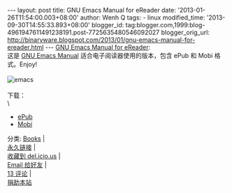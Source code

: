 --- layout: post title: GNU Emacs Manual for eReader date:
'2013-01-26T11:54:00.003+08:00' author: Wenh Q tags: - linux
modified\_time: '2013-09-30T14:55:33.893+08:00' blogger\_id:
tag:blogger.com,1999:blog-4961947611491238191.post-7725635480546092027
blogger\_orig\_url:
http://binaryware.blogspot.com/2013/01/gnu-emacs-manual-for-ereader.html
--- [GNU Emacs Manual for
eReader](http://linuxtoy.org/archives/gnu-emacs-manual-for-ereader.html):
\
这是 [GNU Emacs
Manual](https://www.gnu.org/software/emacs/manual/emacs.html)
适合电子阅读器使用的版本，包含 ePub 和 Mobi 格式。Enjoy!\
\
![emacs](http://lt-file.b0.upaiyun.com/files/2013/01/emacs-cover.png)\
\
下载：\
\

-   [ePub](http://linuxtoy.org/book/emacs_man.epub)
-   [Mobi](http://linuxtoy.org/book/emacs_man.mobi)

分类:
[Books](http://linuxtoy.org/category/books "View all posts in Books") |
\
[永久链接](http://linuxtoy.org/archives/gnu-emacs-manual-for-ereader.html)
|\
[收藏到
del.icio.us](http://delicious.com/save?url=http://linuxtoy.org/archives/gnu-emacs-manual-for-ereader.html&title=GNU%20Emacs%20Manual%20for%20eReader)
| \
[Email
给好友](mailto:?Subject=Check+This+Out&body=I+think+you'll+like+this:+http://linuxtoy.org/archives/gnu-emacs-manual-for-ereader.html)
| \
[13
评论](http://linuxtoy.org/archives/gnu-emacs-manual-for-ereader.html#comments)
|\
[捐助本站](http://linuxtoy.org/faq/donate)
